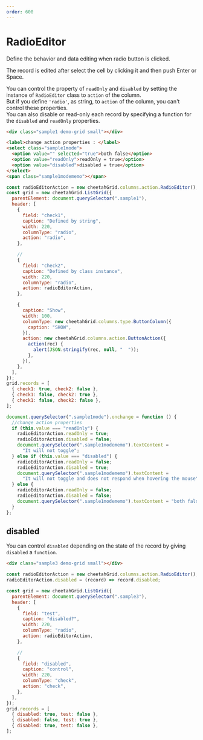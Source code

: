 ```yaml
---
order: 600
---
```


# RadioEditor

Define the behavior and data editing when radio button is clicked.

The record is edited after select the cell by clicking it and then push Enter or Space.

You can control the property of `readOnly` and `disabled` by setting the instance of `RadioEditor` class to `action` of the column.  
But if you define `'radio'`, as string, to `action` of the column, you can't control these properties.  
You can also disable or read-only each record by specifying a function for the `disabled` and `readOnly` properties.

<code-preview>

```html
<div class="sample1 demo-grid small"></div>

<label>change action properties : </label>
<select class="sample1mode">
  <option value="" selected="true">both false</option>
  <option value="readOnly">readOnly = true</option>
  <option value="disabled">disabled = true</option>
</select>
<span class="sample1modememo"></span>
```

```js
const radioEditorAction = new cheetahGrid.columns.action.RadioEditor();
const grid = new cheetahGrid.ListGrid({
  parentElement: document.querySelector(".sample1"),
  header: [
    {
      field: "check1",
      caption: "Defined by string",
      width: 220,
      columnType: "radio",
      action: "radio",
    },

    //
    {
      field: "check2",
      caption: "Defined by class instance",
      width: 220,
      columnType: "radio",
      action: radioEditorAction,
    },

    {
      caption: "Show",
      width: 100,
      columnType: new cheetahGrid.columns.type.ButtonColumn({
        caption: "SHOW",
      }),
      action: new cheetahGrid.columns.action.ButtonAction({
        action(rec) {
          alert(JSON.stringify(rec, null, "  "));
        },
      }),
    },
  ],
});
grid.records = [
  { check1: true, check2: false },
  { check1: false, check2: true },
  { check1: false, check2: false },
];

document.querySelector(".sample1mode").onchange = function () {
  //change action properties
  if (this.value === "readOnly") {
    radioEditorAction.readOnly = true;
    radioEditorAction.disabled = false;
    document.querySelector(".sample1modememo").textContent =
      "It will not toggle";
  } else if (this.value === "disabled") {
    radioEditorAction.readOnly = false;
    radioEditorAction.disabled = true;
    document.querySelector(".sample1modememo").textContent =
      "It will not toggle and does not respond when hovering the mouse";
  } else {
    radioEditorAction.readOnly = false;
    radioEditorAction.disabled = false;
    document.querySelector(".sample1modememo").textContent = "both false";
  }
};
```

</code-preview>

## disabled

You can control `disabled` depending on the state of the record by giving `disabled` a `function`.

<code-preview>

```html
<div class="sample3 demo-grid small"></div>
```

```js
const radioEditorAction = new cheetahGrid.columns.action.RadioEditor();
radioEditorAction.disabled = (record) => record.disabled;

const grid = new cheetahGrid.ListGrid({
  parentElement: document.querySelector(".sample3"),
  header: [
    {
      field: "test",
      caption: "disabled?",
      width: 220,
      columnType: "radio",
      action: radioEditorAction,
    },

    //
    {
      field: "disabled",
      caption: "control",
      width: 220,
      columnType: "check",
      action: "check",
    },
  ],
});
grid.records = [
  { disabled: true, test: false },
  { disabled: false, test: true },
  { disabled: true, test: false },
];
```

</code-preview>
